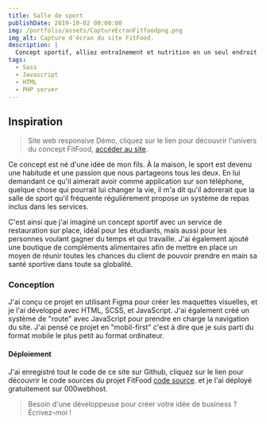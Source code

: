 ```yaml
---
title: Salle de sport
publishDate: 2019-10-02 00:00:00
img: /portfolio/assets/CaptureEcranFitfoodpng.png
img_alt: Capture d'écran du site FitFood.
description: |
  Concept sportif, alliez entraînement et nutrition en un seul endroit avec FitFood.
tags:
  - Sass
  - Javascript
  - HTML
  - PHP server
---
```


## Inspiration

> Site web responsive Démo, cliquez sur le lien pour découvrir l'univers du concept FitFood, <a href="https://fitfood.weboara.fr/">accéder au site</a>.

Ce concept est né d'une idée de mon fils. À la maison, le sport est devenu une habitude et une passion que nous partageons tous les deux. En lui demandant ce qu'il aimerait avoir comme application sur son téléphone, quelque chose qui pourrait lui changer la vie, il m'a dit qu'il adorerait que la salle de sport qu'il fréquente régulièrement propose un système de repas inclus dans les services.

C'est ainsi que j'ai imaginé un concept sportif avec un service de restauration sur place, idéal pour les étudiants, mais aussi pour les personnes voulant gagner du temps et qui travaille. J'ai également ajouté une boutique de compléments alimentaires afin de mettre en place un moyen de réunir toutes les chances du client de pouvoir prendre en main sa santé sportive dans toute sa globalité.

### Conception

J'ai conçu ce projet en utilisant Figma pour créer les maquettes visuelles, et je l'ai développé avec HTML, SCSS, et JavaScript. J'ai également créé un système de "route" avec JavaScript pour prendre en charge la navigation du site. J'ai pensé ce projet en "mobil-first" c'est à dire que je suis parti du format mobile le plus petit au format ordinateur.

#### Déploiement

J'ai enregistré tout le code de ce site sur Github, cliquez sur le lien pour découvrir le code sources du projet FitFood <a href="https://github.com/mimiecmoua/FitFood/">code source</a>. et je l'ai déployé gratuitement sur 000webhost.

> Besoin d'une développeuse pour créer votre idée de business ?
> Écrivez-moi !
